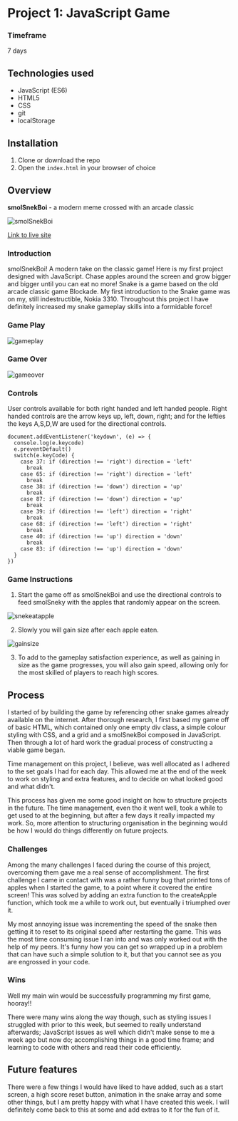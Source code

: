 # Project 1: JavaScript Game

### Timeframe
7 days

## Technologies used

* JavaScript (ES6)
* HTML5
* CSS
* git
* localStorage

## Installation

1. Clone or download the repo
1. Open the `index.html` in your browser of choice

## Overview

**smolSnekBoi** - a modern meme crossed with an arcade classic

![smolSnekBoi](https://gradius93.github.io/SEI-Project-1/images/smolSnekBoiTitle.jpg)

[Link to live site](https://gradius93.github.io/SEI-Project-1/)

### Introduction
smolSnekBoi! A modern take on the classic game! Here is my first project designed with JavaScript. Chase apples around the screen and grow bigger and bigger until you can eat no more! Snake is a game based on the old arcade classic game Blockade. My first introduction to the Snake game was on my, still indestructible, Nokia 3310. Throughout this project I have definitely increased my snake gameplay skills into a formidable force!  

### Game Play

![gameplay](https://gradius93.github.io/SEI-Project-1/images/ssBgameplay.jpg)

### Game Over

![gameover](https://gradius93.github.io/SEI-Project-1/images/ssbgameover.jpg)

### Controls

User controls available for both right handed and left handed people. Right handed controls are the arrow keys up, left, down, right; and for the lefties the keys A,S,D,W are used for the directional controls.

```
document.addEventListener('keydown', (e) => {
  console.log(e.keycode)
  e.preventDefault()
  switch(e.keyCode) {
    case 37: if (direction !== 'right') direction = 'left'
      break
    case 65: if (direction !== 'right') direction = 'left'
      break
    case 38: if (direction !== 'down') direction = 'up'
      break
    case 87: if (direction !== 'down') direction = 'up'
      break
    case 39: if (direction !== 'left') direction = 'right'
      break
    case 68: if (direction !== 'left') direction = 'right'
      break
    case 40: if (direction !== 'up') direction = 'down'
      break
    case 83: if (direction !== 'up') direction = 'down'
  }
})
```

### Game Instructions

1. Start the game off as smolSnekBoi and use the directional controls to feed smolSneky with the apples that randomly appear on the screen.

![snekeatapple](https://gradius93.github.io/SEI-Project-1/images/snekeatapple.jpg)

2. Slowly you will gain size after each apple eaten.

![gainsize](https://gradius93.github.io/SEI-Project-1/images/gainsize.jpg)

3. To add to the gameplay satisfaction experience, as well as gaining in size as the game progresses, you will also gain speed, allowing only for the most skilled of players to reach high scores.

## Process

I started of by building the game by referencing other snake games already available on the internet. After thorough research, I first based my game off of basic HTML, which contained only one empty div class, a simple colour styling with CSS, and a grid and a smolSnekBoi composed in JavaScript. Then through a lot of hard work the gradual process of constructing a viable game began.

Time management on this project, I believe, was well allocated as I adhered to the set goals I had for each day. This allowed me at the end of the week to work on styling and extra features, and to decide on what looked good and what didn't.

This process has given me some good insight on how to structure projects in the future. The time management, even tho it went well, took a while to get used to at the beginning, but after a few days it really impacted my work. So, more attention to structuring organisation in the beginning would be how I would do things differently on future projects.

### Challenges

Among the many challenges I faced during the course of this project, overcoming them gave me a real sense of accomplishment. The first challenge I came in contact with was a rather funny bug that printed tons of apples when I started the game, to a point where it covered the entire screen! This was solved by adding an extra function to the createApple function, which took me a while to work out, but eventually i triumphed over it.

My most annoying issue was incrementing the speed of the snake then getting it to reset to its original speed after restarting the game. This was the most time consuming issue I ran into and was only worked out with the help of my peers. It's funny how you can get so wrapped up in a problem that can have such a simple solution to it, but that you cannot see as you are engrossed in your code.

### Wins

Well my main win would be successfully programming my first game, hooray!!

There were many wins along the way though, such as styling issues I struggled with prior to this week, but seemed to really understand afterwards; JavaScript issues as well which didn't make sense to me a week ago but now do; accomplishing things in a good time frame; and learning to code with others and read their code efficiently.


## Future features

There were a few things I would have liked to have added, such as a start screen, a high score reset button, animation in the snake array and some other things, but I am pretty happy with what I have created this week. I will definitely come back to this at some and add extras to it for the fun of it.
